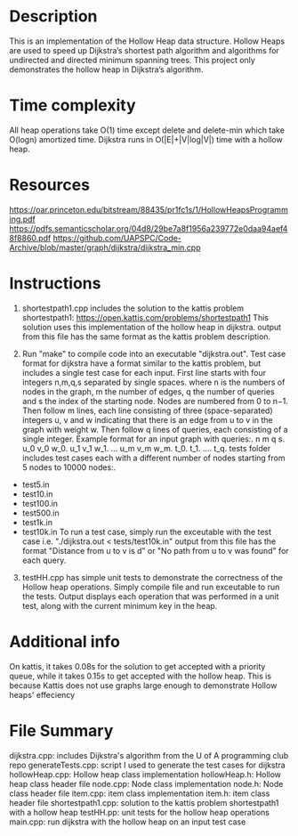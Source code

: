# Description
This is an implementation of the Hollow Heap data structure. Hollow Heaps are used to speed up Dijkstra’s shortest path algorithm 
and algorithms for undirected and directed minimum spanning trees. This project only demonstrates the hollow heap in Dijkstra’s algorithm.

# Time complexity
All heap operations take O(1) time except delete and delete-min which take O(logn) amortized time.
Dijkstra runs in O(|E|+|V|log|V|) time with a hollow heap.

# Resources
https://oar.princeton.edu/bitstream/88435/pr1fc1s/1/HollowHeapsProgramming.pdf
https://pdfs.semanticscholar.org/04d8/29be7a8f1956a239772e0daa94aef48f8860.pdf
https://github.com/UAPSPC/Code-Archive/blob/master/graph/dijkstra/dijkstra_min.cpp

# Instructions
1. shortestpath1.cpp includes the solution to the kattis problem shortestpath1: https://open.kattis.com/problems/shortestpath1
This solution uses this implementation of the hollow heap in dijkstra. output from this file has the same format as the kattis problem description.

2. Run "make" to compile code into an executable "dijkstra.out".
Test case format for dijkstra have a format similar to the kattis problem, but includes a single test case for each input.
First line starts with four integers n,m,q,s separated by single spaces. where n is the numbers of nodes in the graph, 
m the number of edges, q the number of queries and s the index of the starting node. Nodes are numbered from 0 to n−1.
Then follow m lines, each line consisting of three (space-separated) integers u, v and w indicating that there is an 
edge from u to v in the graph with weight w. Then follow q lines of queries, each consisting of a single integer.
Example format for an input graph with queries:.
n m q s.
u_0 v_0 w_0.
u_1 v_1 w_1.
...
u_m v_m w_m.
t_0.
t_1.
....
t_q.
tests folder includes test cases each with a different number of nodes starting from 5 nodes to 10000 nodes:.
- test5.in
- test10.in
- test100.in
- test500.in
- test1k.in
- test10k.in
To run a test case, simply run the exceutable with the test case i.e. "./dijkstra.out < tests/test10k.in"
output from this file has the format "Distance from u to v is d" or "No path from u to v was found" for each query.

3. testHH.cpp has simple unit tests to demonstrate the correctness of the Hollow heap operations. Simply compile file
and run exceutable to run the tests. Output displays each operation that was performed in a unit test, along with the
current minimum key in the heap.

# Additional info
On kattis, it takes 0.08s for the solution to get accepted with a priority queue, while it takes 0.15s to get accepted with the hollow heap.
This is because Kattis does not use graphs large enough to demonstrate Hollow heaps' effeciency

# File Summary
dijkstra.cpp: includes Dijkstra's algorithm from the U of A programming club repo
generateTests.cpp: script I used to generate the test cases for dijkstra
hollowHeap.cpp: Hollow heap class implementation
hollowHeap.h: Hollow heap class header file
node.cpp: Node class implementation
node.h: Node class header file
item.cpp: item class implementation
item.h: item class header file
shortestpath1.cpp: solution to the kattis problem shortestpath1 with a hollow heap
testHH.pp: unit tests for the hollow heap operations
main.cpp: run dijkstra with the hollow heap on an input test case
